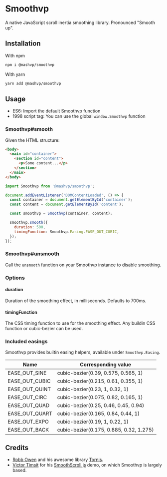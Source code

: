 # Smoothvp

A native JavaScript scroll inertia smoothing library.
Pronounced "Smooth up".

## Installation

With npm

```sh
npm i @mashvp/smoothvp
```

With yarn

```sh
yarn add @mashvp/smoothvp
```

## Usage

- ES6: Import the default Smoothvp function
- 1998 script tag: You can use the global `window.Smoothvp` function

### Smoothvp#smooth

Given the HTML structure:

```html
<body>
  <main id="container">
    <section id="content">
      <p>Some content...</p>
    </section>
  </main>
</body>
```

```js
import Smoothvp from '@mashvp/smoothvp';

document.addEventListener('DOMContentLoaded', () => {
  const container = document.getElementById('container');
  const content = document.getElementById('content');

  const smoothvp = Smoothvp(container, content);

  smoothvp.smooth({
    duration: 500,
    timingFunction: Smoothvp.Easing.EASE_OUT_CUBIC,
  });
});
```
### Smoothvp#unsmooth

Call the `unsmooth` function on your Smoothvp instance to disable smoothing.

### Options

#### duration

Duration of the smoothing effect, in milliseconds. Defaults to 700ms.

#### timingFunction

The CSS timing function to use for the smoothing effect. Any buildin CSS function or cubic-bezier can be used.

### Included easings

Smoothvp provides builtin easing helpers, available under `Smoothvp.Easing`.

| Name           | Corresponding value                     |
| -------------- | --------------------------------------- |
| EASE_OUT_SINE  | cubic-bezier(0.39, 0.575, 0.565, 1)     |
| EASE_OUT_CUBIC | cubic-bezier(0.215, 0.61, 0.355, 1)     |
| EASE_OUT_QUINT | cubic-bezier(0.23, 1, 0.32, 1)          |
| EASE_OUT_CIRC  | cubic-bezier(0.075, 0.82, 0.165, 1)     |
| EASE_OUT_QUAD  | cubic-bezier(0.25, 0.46, 0.45, 0.94)    |
| EASE_OUT_QUART | cubic-bezier(0.165, 0.84, 0.44, 1)      |
| EASE_OUT_EXPO  | cubic-bezier(0.19, 1, 0.22, 1)          |
| EASE_OUT_BACK  | cubic-bezier(0.175, 0.885, 0.32, 1.275) |

## Credits

- [Robb Owen](https://github.com/robb0wen) and his awesome library [Tornis](https://github.com/robb0wen/tornis).
- [Victor Timsit](https://github.com/vtimsit) for his [SmoothScroll.js](https://github.com/vtimsit/SmoothScroll.js) demo, on which Smoothvp is largely based.
